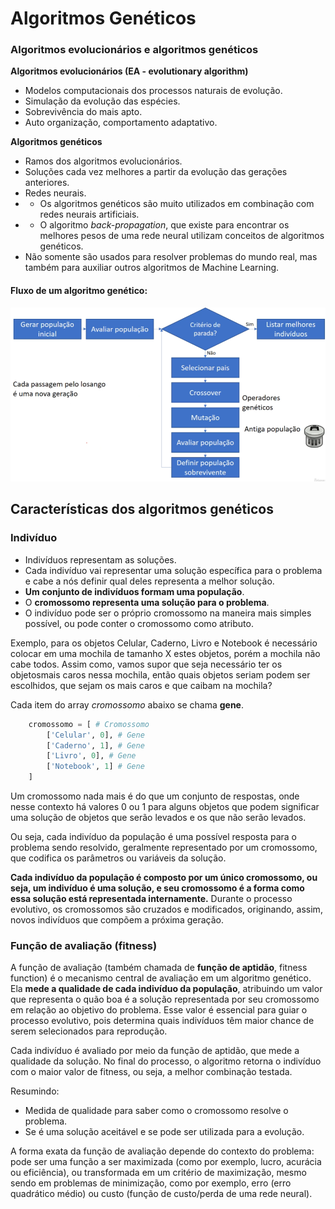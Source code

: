 # Algoritmos Genéticos

### Algoritmos evolucionários e algoritmos genéticos

**Algoritmos evolucionários (EA - evolutionary algorithm)**
- Modelos computacionais dos processos naturais de evolução.
- Simulação da evolução das espécies.
- Sobrevivência do mais apto.
- Auto organização, comportamento adaptativo.

**Algoritmos genéticos**
- Ramos dos algoritmos evolucionários.
- Soluções cada vez melhores a partir da evolução das gerações anteriores.
- Redes neurais.
- - Os algoritmos genéticos são muito utilizados em combinação com redes neurais artificiais.
- - O algoritmo *back-propagation*, que existe para encontrar os melhores pesos de uma rede neural utilizam conceitos de algoritmos genéticos.
- Não somente são usados para resolver problemas do mundo real, mas também para auxiliar outros algoritmos de Machine Learning.

#### Fluxo de um algoritmo genético:

![fluxo ag](readme_imgs/image.png)

## Características dos algoritmos genéticos

### Indivíduo
- Indivíduos representam as soluções.
- Cada indivíduo vai representar uma solução específica para o problema e cabe a nós definir qual deles representa a melhor solução.
- **Um conjunto de indivíduos formam uma população**.
- O **cromossomo representa uma solução para o problema**.
- O indivíduo pode ser o próprio cromossomo na maneira mais simples possível, ou pode conter o cromossomo como atributo.

Exemplo, para os objetos Celular, Caderno, Livro e Notebook é necessário colocar em uma mochila de tamanho X estes objetos, porém a mochila não cabe todos. Assim como, vamos supor que seja necessário ter os objetosmais caros nessa mochila, então quais objetos seriam podem ser escolhidos, que sejam os mais caros e que caibam na mochila?

Cada item do array *cromossomo* abaixo se chama **gene**.
```py
    cromossomo = [ # Cromossomo
        ['Celular', 0], # Gene
        ['Caderno', 1], # Gene
        ['Livro', 0], # Gene
        ['Notebook', 1] # Gene
    ]
```

Um cromossomo nada mais é do que um conjunto de respostas, onde nesse contexto há valores 0 ou 1 para alguns objetos que podem significar uma solução de objetos que serão levados e os que não serão levados.

Ou seja, cada indivíduo da população é uma possível resposta para o problema sendo resolvido, geralmente representado por um cromossomo, que codifica os parâmetros ou variáveis da solução.

**Cada indivíduo da população é composto por um único cromossomo, ou seja, um indivíduo é uma solução, e seu cromossomo é a forma como essa solução está representada internamente.** Durante o processo evolutivo, os cromossomos são cruzados e modificados, originando, assim, novos indivíduos que compõem a próxima geração.

### Função de avaliação (**fitness**)

A função de avaliação (também chamada de **função de aptidão**, fitness function) é o mecanismo central de avaliação em um algoritmo genético. Ela **mede a qualidade de cada indivíduo da população**, atribuindo um valor que representa o quão boa é a solução representada por seu cromossomo em relação ao objetivo do problema. Esse valor é essencial para guiar o processo evolutivo, pois determina quais indivíduos têm maior chance de serem selecionados para reprodução.

Cada indivíduo é avaliado por meio da função de aptidão, que mede a qualidade da solução. No final do processo, o algoritmo retorna o indivíduo com o maior valor de fitness, ou seja, a melhor combinação testada.

Resumindo:

- Medida de qualidade para saber como o cromossomo resolve o problema.
- Se é uma solução aceitável e se pode ser utilizada para a evolução.

A forma exata da função de avaliação depende do contexto do problema: pode ser uma função a ser maximizada (como por exemplo, lucro, acurácia ou eficiência), ou transformada em um critério de maximização, mesmo sendo em problemas de minimização, como por exemplo, erro (erro quadrático médio) ou custo (função de custo/perda de uma rede neural).